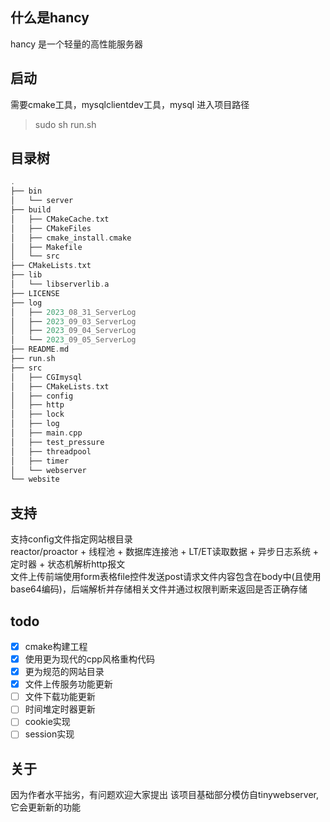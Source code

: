 ## 什么是hancy
hancy 是一个轻量的高性能服务器
## 启动
需要cmake工具，mysqlclientdev工具，mysql
进入项目路径
> sudo sh run.sh
## 目录树
```cpp
.
├── bin
│   └── server
├── build
│   ├── CMakeCache.txt
│   ├── CMakeFiles
│   ├── cmake_install.cmake
│   ├── Makefile
│   └── src
├── CMakeLists.txt
├── lib
│   └── libserverlib.a
├── LICENSE
├── log
│   ├── 2023_08_31_ServerLog
│   ├── 2023_09_03_ServerLog
│   ├── 2023_09_04_ServerLog
│   └── 2023_09_05_ServerLog
├── README.md
├── run.sh
├── src
│   ├── CGImysql
│   ├── CMakeLists.txt
│   ├── config
│   ├── http
│   ├── lock
│   ├── log
│   ├── main.cpp
│   ├── test_pressure
│   ├── threadpool
│   ├── timer
│   └── webserver
└── website
```
## 支持
支持config文件指定网站根目录   
reactor/proactor + 线程池 + 数据库连接池 + LT/ET读取数据 + 异步日志系统 + 定时器 + 状态机解析http报文  
文件上传前端使用form表格file控件发送post请求文件内容包含在body中(且使用base64编码)，后端解析并存储相关文件并通过权限判断来返回是否正确存储
## todo
- [x] cmake构建工程
- [x] 使用更为现代的cpp风格重构代码   
- [x] 更为规范的网站目录   
- [x] 文件上传服务功能更新
- [ ] 文件下载功能更新
- [ ] 时间堆定时器更新
- [ ] cookie实现
- [ ] session实现
## 关于
因为作者水平拙劣，有问题欢迎大家提出
该项目基础部分模仿自tinywebserver,它会更新新的功能  

